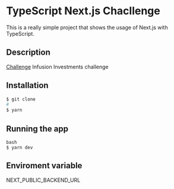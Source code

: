 # TypeScript Next.js Chacllenge

This is a really simple project that shows the usage of Next.js with TypeScript.

## Description

[Challenge](https://infusion-investments-frontend.vercel.app/) Infusion Investments challenge

## Installation

```bash
$ git clone
#
$ yarn
```

## Running the app

```
bash
$ yarn dev
```

## Enviroment variable

NEXT_PUBLIC_BACKEND_URL
